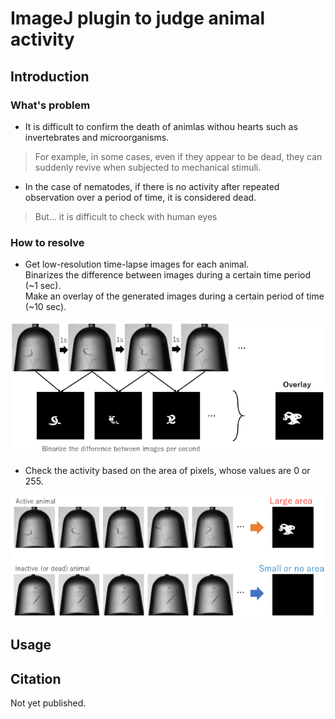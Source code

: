 # ImageJ plugin to judge animal activity

## Introduction
### What's problem
- It is difficult to confirm the death of animlas withou hearts such as invertebrates and microorganisms.  
> For example, in some cases, even if they appear to be dead, they can suddenly revive when subjected to mechanical stimuli.  

- In the case of nematodes, if there is no activity after repeated observation over a period of time, it is considered dead.  
> But... it is difficult to check with human eyes

### How to resolve
- Get low-resolution time-lapse images for each animal.  
 Binarizes the difference between images during a certain time period (~1 sec).  
 Make an overlay of the generated images during a certain period of time (~10 sec).
  
![](./img/img_diff.png)

  
- Check the activity based on the area of pixels, whose values are 0 or 255.
  
![](./img/activity_check.png)

## Usage




## Citation
Not yet published.
